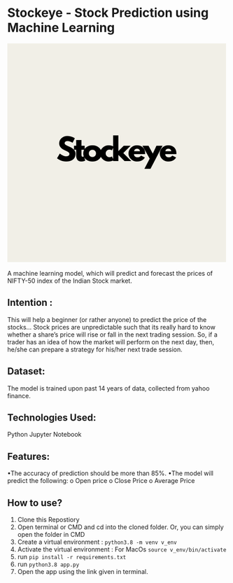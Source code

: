 # Stockeye - Stock Prediction using Machine Learning

![grab-landing-page](https://raw.githubusercontent.com/sabik360/Stockeye/main/Stockeye%20(1).png)

A machine learning model, which will predict and forecast the prices of NIFTY-50 index of the Indian Stock market. 

## Intention : 

This will help a beginner (or rather anyone) to predict the price of the stocks… Stock prices are unpredictable such that its really hard to know whether a share’s price will rise or fall in the next trading session. So, if a trader has an idea of how the market will perform on the next day, then, he/she can prepare a strategy for his/her next trade session.

## Dataset:

The model is trained upon past 14 years of data, collected from yahoo finance.

## Technologies Used:

Python
Jupyter Notebook

## Features:

•The accuracy of prediction should be more than 85%.
•The model will predict the following:
o Open price
o Close Price
o Average Price

## How to use?

1. Clone this Repostiory
2. Open terminal or CMD and cd into the cloned folder. Or, you can simply open the folder in CMD
3. Create a virtual environment : ```python3.8 -m venv v_env```
4. Activate the virtual environment :
    For MacOs ```source v_env/bin/activate```
5. run ```pip install -r requirements.txt```
6. run ```python3.8 app.py```
7. Open the app using the link given in terminal.

